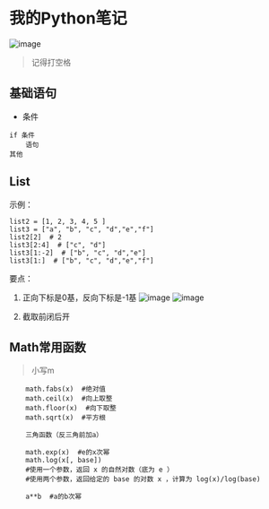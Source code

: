 # 我的Python笔记
![image](https://i0.hdslb.com/bfs/article/fc67ed65ab9c1cf033158857d4a6db9e993446dc.jpg@722w_1016h_progressive.webp)
> 记得打空格
## 基础语句
- 条件
```
if 条件
    语句
其他
```
## List
示例：
```
list2 = [1, 2, 3, 4, 5 ]
list3 = ["a", "b", "c", "d","e","f"]
list2[2]  # 2
list3[2:4]  # ["c", "d"] 
list3[1:-2]  # ["b", "c", "d","e"]
list3[1:]  # ["b", "c", "d","e","f"]
```
要点：
1. 正向下标是0基，反向下标是-1基
![image](https://www.runoob.com/wp-content/uploads/2014/05/negative-indexes.png)
![image](https://www.runoob.com/wp-content/uploads/2014/05/positive-indexes-1.png)

2. 截取前闭后开

## Math常用函数
> 小写m
```
    math.fabs(x)  #绝对值
    math.ceil(x)  #向上取整
    math.floor(x)  #向下取整
    math.sqrt(x)  #平方根
    
    三角函数（反三角前加a）
    
    math.exp(x)  #e的x次幂
    math.log(x[, base])
    #使用一个参数，返回 x 的自然对数（底为 e ）
    #使用两个参数，返回给定的 base 的对数 x ，计算为 log(x)/log(base)
    
    a**b  #a的b次幂
    
```
